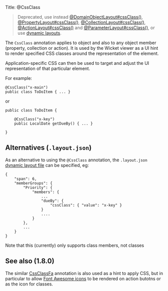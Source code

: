 Title: @CssClass

> Deprecated, use instead [@DomainObjectLayout#cssClass()](./DomainObjectLayout.html), [@PropertyLayout#cssClass()](./PropertyLayout.html), [@CollectionLayout#cssClass()](./CollectionLayout.html), [@ActionLayout#cssClass()](./ActionLayout.html) and [@ParameterLayout#cssClass()](./ParameterLayout.html), or use [dynamic layouts](../../components/viewers/wicket/dynamic-layouts.html).

The `CssClass` annotation applies to object and also to any object member 
(property, collection or action).  It is used by the Wicket viewer as a UI hint 
to render specified CSS classes around the representation of the element.

Application-specific CSS can then be used to target and adjust the UI representation
of that particular element.

For example:

    @CssClass("x-main")
    public class ToDoItem { ... }

or

    public class ToDoItem { 
    
        @CssClass("x-key")
        public LocalDate getDueBy() { ... }
        
    }


## Alternatives (`.layout.json`)

As an alternative to using the `@CssClass` annotation, the `.layout.json` 
[dynamic layout file](../../components/viewers/wicket/dynamic-layouts.html) 
can be specified, eg:

    {
        "span": 6,
        "memberGroups": {
            "Priority": {
                "members": {
                    ...
                    "dueBy": {
                        "cssClass": { "value": "x-key" }
                    }
                    ....
                }
            },
            ...
        }
    }


Note that this (currently) only supports class members, not classes


## See also (1.8.0)

The similar [CssClassFa](./CssClassFa-deprecated.html) annotation is also used as a hint
to apply CSS, but in particular to allow [Font Awesome icons](http://fortawesome.github.io/Font-Awesome/icons/)
to be rendered on action butotns or as the icon for classes.
